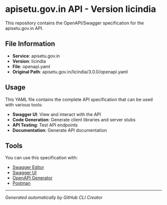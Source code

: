 # apisetu.gov.in API - Version licindia

This repository contains the OpenAPI/Swagger specification for the apisetu.gov.in API.

## File Information

- **Service**: apisetu.gov.in
- **Version**: licindia
- **File**: openapi.yaml
- **Original Path**: apisetu.gov.in/licindia/3.0.0/openapi.yaml

## Usage

This YAML file contains the complete API specification that can be used with various tools:

- **Swagger UI**: View and interact with the API
- **Code Generation**: Generate client libraries and server stubs
- **API Testing**: Test API endpoints
- **Documentation**: Generate API documentation

## Tools

You can use this specification with:

- [Swagger Editor](https://editor.swagger.io/)
- [Swagger UI](https://swagger.io/tools/swagger-ui/)
- [OpenAPI Generator](https://openapi-generator.tech/)
- [Postman](https://www.postman.com/)

---

*Generated automatically by GitHub CLI Creator*
